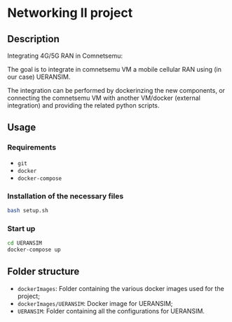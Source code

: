 # Networking II project
## Description
Integrating 4G/5G RAN in Comnetsemu:

The goal is to integrate in comnetsemu VM a mobile cellular RAN using (in our case) UERANSIM.

The integration can be performed by dockerinzing the new components, or connecting the comnetsemu VM with another VM/docker (external integration) and providing the related python scripts.

## Usage
### Requirements
- `git`
- `docker`
- `docker-compose`
### Installation of the necessary files
```bash
bash setup.sh
```
### Start up
```bash
cd UERANSIM
docker-compose up
```

## Folder structure
- `dockerImages`: Folder containing the various docker images used for the project;
- `dockerImages/UERANSIM`: Docker image for UERANSIM;
- `UERANSIM`: Folder containing all the configurations for UERANSIM.